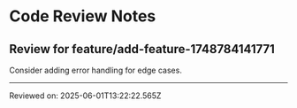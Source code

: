 # Code Review Notes

## Review for feature/add-feature-1748784141771

Consider adding error handling for edge cases.

---
Reviewed on: 2025-06-01T13:22:22.565Z